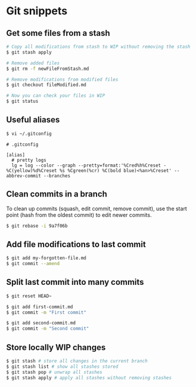 # Git snippets

## Get some files from a stash

```sh
# Copy all modifications from stash to WIP without removing the stash
$ git stash apply

# Remove added files
$ git rm -f newFileFromStash.md

# Remove modifications from modified files
$ git checkout fileModified.md

# Now you can check your files in WIP
$ git status
```

## Useful aliases

```sh
$ vi ~/.gitconfig
```

```
# .gitconfig

[alias]
  # pretty logs
  lg = log --color --graph --pretty=format:'%Cred%h%Creset -%C(yellow)%d%Creset %s %Cgreen(%cr) %C(bold blue)<%an>%Creset' --abbrev-commit --branches
```

## Clean commits in a branch
To clean up commits (squash, edit commit,  remove commit), use the start point (hash from the oldest commit) to edit newer commits.
```sh
$ git rebase -i 9a7f06b
```

## Add file modifications to last commit
```sh
$ git add my-forgotten-file.md
$ git commit --amend
```

## Split last commit into many commits
```sh
$ git reset HEAD~

$ git add first-commit.md
$ git commit -m "First commit"

$ git add second-commit.md
$ git commit -m "Second commit"
```

## Store locally WIP changes
```sh
$ git stash # store all changes in the current branch
$ git stash list # show all stashes stored
$ git stash pop # unwrap all stashes
$ git stash apply # apply all stashes without removing stashes
```
